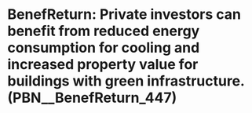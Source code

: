 # BenefReturn: __Private investors can benefit from reduced energy consumption for cooling and increased property value for buildings with green infrastructure.__ (PBN__BenefReturn_447)

